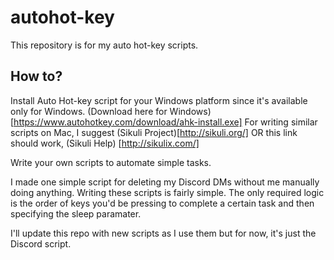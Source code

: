 # autohot-key
This repository is for my auto hot-key scripts.

## How to?

Install Auto Hot-key script for your Windows platform since it's available only for Windows.
(Download here for Windows)[https://www.autohotkey.com/download/ahk-install.exe]
For writing similar scripts on Mac, I suggest (Sikuli Project)[http://sikuli.org/] OR this link should work, (Sikuli Help)
[http://sikulix.com/]

Write your own scripts to automate simple tasks.

I made one simple script for deleting my Discord DMs without me manually doing anything. Writing these scripts is fairly simple. The only required logic is the order of keys you'd be pressing to complete a certain task and then specifying the sleep paramater.

I'll update this repo with new scripts as I use them but for now, it's just the Discord script.

